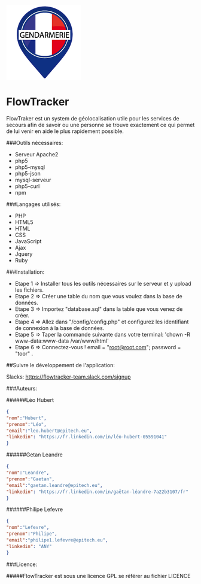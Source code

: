 ![alt text](https://github.com/MrDarkSkil/FlowTracker/blob/master/images/users/default.png "Logo Title Text 1")
# FlowTracker

FlowTraker est un system de géolocalisation utile
pour les services de secours afin de savoir ou une personne 
se trouve exactement ce qui permet de lui venir en aide le plus rapidement possible.

###Outils nécessaires:
+ Serveur Apache2
+ php5
+ php5-mysql
+ php5-json
+ mysql-serveur
+ php5-curl
+ npm

###Langages utilisés:
+ PHP
+ HTML5
+ HTML
+ CSS
+ JavaScript
+ Ajax
+ Jquery
+ Ruby

###Installation:
+ Etape 1 => Installer tous les outils nécessaires sur le serveur et y upload les fichiers.
+ Etape 2 => Créer une table du nom que vous voulez dans la base de données.
+ Etape 3 => Importez "database.sql" dans la table que vous venez de créer.
+ Etape 4 => Allez dans "/config/config.php" et configurez les identifiant de connexion à la base de données.
+ Etape 5 => Taper la commande suivante dans votre terminal: 'chown -R www-data:www-data /var/www/html'
+ Etape 6 => Connectez-vous ! email = "root@root.com"; password = "toor" .

##Suivre le développement de l'application:

Slacks: https://flowtracker-team.slack.com/signup

###Auteurs:

######Léo Hubert
```json
{
"nom":"Hubert",
"prenom":"Léo",
"email":"leo.hubert@epitech.eu", 
"linkedin": "https://fr.linkedin.com/in/léo-hubert-05591041"
}
```
######Getan Leandre
```json
{
"nom":"Leandre",
"prenom":"Gaetan",
"email":"gaetan.leandre@epitech.eu", 
"linkedin": "https://fr.linkedin.com/in/gaëtan-léandre-7a22b3107/fr"
}
```
######Philipe Lefevre
```json
{
"nom":"Lefevre",
"prenom":"Philipe",
"email":"philipe1.lefevre@epitech.eu", 
"linkedin": "ANY"
}
```

###Licence:

#####FlowTracker est sous une licence GPL se référer au fichier LICENCE
